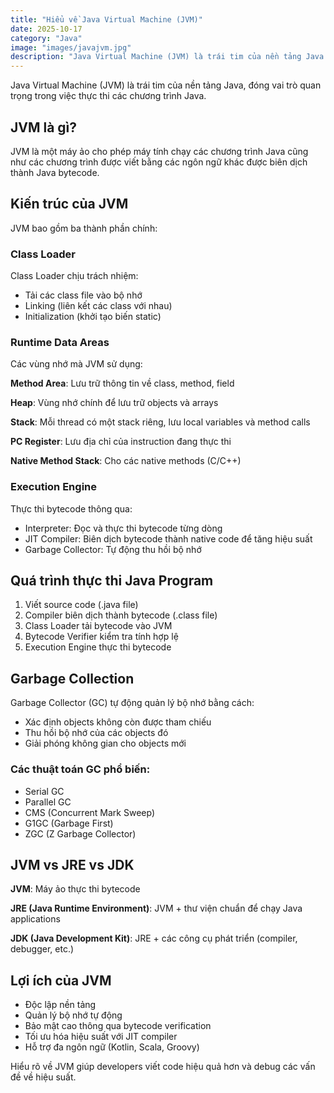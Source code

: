 ```yaml
---
title: "Hiểu về Java Virtual Machine (JVM)"
date: 2025-10-17
category: "Java"
image: "images/javajvm.jpg"
description: "Java Virtual Machine (JVM) là trái tim của nền tảng Java. Tìm hiểu kiến trúc JVM bao gồm Class Loader, Runtime Data Areas, Execution Engine, và cơ chế Garbage Collection để quản lý bộ nhớ tự động."
---
```


Java Virtual Machine (JVM) là trái tim của nền tảng Java, đóng vai trò quan trọng trong việc thực thi các chương trình Java.

## JVM là gì?

JVM là một máy ảo cho phép máy tính chạy các chương trình Java cũng như các chương trình được viết bằng các ngôn ngữ khác được biên dịch thành Java bytecode.

## Kiến trúc của JVM

JVM bao gồm ba thành phần chính:

### Class Loader

Class Loader chịu trách nhiệm:
- Tải các class file vào bộ nhớ
- Linking (liên kết các class với nhau)
- Initialization (khởi tạo biến static)

### Runtime Data Areas

Các vùng nhớ mà JVM sử dụng:

**Method Area**: Lưu trữ thông tin về class, method, field

**Heap**: Vùng nhớ chính để lưu trữ objects và arrays

**Stack**: Mỗi thread có một stack riêng, lưu local variables và method calls

**PC Register**: Lưu địa chỉ của instruction đang thực thi

**Native Method Stack**: Cho các native methods (C/C++)

### Execution Engine

Thực thi bytecode thông qua:
- Interpreter: Đọc và thực thi bytecode từng dòng
- JIT Compiler: Biên dịch bytecode thành native code để tăng hiệu suất
- Garbage Collector: Tự động thu hồi bộ nhớ

## Quá trình thực thi Java Program

1. Viết source code (.java file)
2. Compiler biên dịch thành bytecode (.class file)
3. Class Loader tải bytecode vào JVM
4. Bytecode Verifier kiểm tra tính hợp lệ
5. Execution Engine thực thi bytecode

## Garbage Collection

Garbage Collector (GC) tự động quản lý bộ nhớ bằng cách:
- Xác định objects không còn được tham chiếu
- Thu hồi bộ nhớ của các objects đó
- Giải phóng không gian cho objects mới

### Các thuật toán GC phổ biến:
- Serial GC
- Parallel GC
- CMS (Concurrent Mark Sweep)
- G1GC (Garbage First)
- ZGC (Z Garbage Collector)

## JVM vs JRE vs JDK

**JVM**: Máy ảo thực thi bytecode

**JRE (Java Runtime Environment)**: JVM + thư viện chuẩn để chạy Java applications

**JDK (Java Development Kit)**: JRE + các công cụ phát triển (compiler, debugger, etc.)

## Lợi ích của JVM

- Độc lập nền tảng
- Quản lý bộ nhớ tự động
- Bảo mật cao thông qua bytecode verification
- Tối ưu hóa hiệu suất với JIT compiler
- Hỗ trợ đa ngôn ngữ (Kotlin, Scala, Groovy)

Hiểu rõ về JVM giúp developers viết code hiệu quả hơn và debug các vấn đề về hiệu suất.